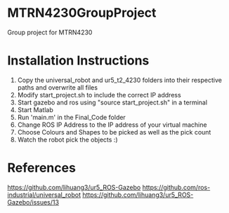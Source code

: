 # MTRN4230GroupProject
Group project for MTRN4230

# Installation Instructions
1. Copy the universal_robot and ur5_t2_4230 folders into their respective paths and overwrite all files
2. Modify start_project.sh to include the correct IP address
3. Start gazebo and ros using "source start_project.sh" in a terminal
4. Start Matlab 
5. Run 'main.m' in the Final_Code folder
6. Change ROS IP Address to the IP address of your virtual machine
7. Choose Colours and Shapes to be picked as well as the pick count 
8. Watch the robot pick the objects :) 

# References 
https://github.com/lihuang3/ur5_ROS-Gazebo
https://github.com/ros-industrial/universal_robot
https://github.com/lihuang3/ur5_ROS-Gazebo/issues/13
